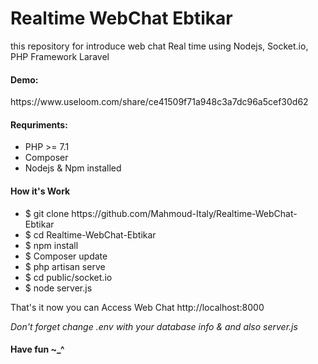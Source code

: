 # Realtime WebChat Ebtikar

<p>this repository for introduce web chat Real time using Nodejs, Socket.io, PHP Framework Laravel</p>

<h4>Demo:</h4>
https://www.useloom.com/share/ce41509f71a948c3a7dc96a5cef30d62


<h4>Requriments: </h4>
 <ul>
  <li>PHP >= 7.1</li>
  <li>Composer</li>
  <li>Nodejs & Npm installed</li>
 </ul>
 
 
 <h4>How it's Work</h4>
 <ul>
  <li>$ git clone https://github.com/Mahmoud-Italy/Realtime-WebChat-Ebtikar</li>
  <li>$ cd Realtime-WebChat-Ebtikar</i>
  <li>$ npm install</li>
  <li>$ Composer update</li>
  <li>$ php artisan serve</li>
  <li>$ cd public/socket.io</li>
  <li>$ node server.js</li>
 </ul>
 
 <p>That's it now you can Access Web Chat http://localhost:8000</p>
 <i>Don't forget change .env with your database info & and also server.js</i>
<h4>Have fun ~_^</h4>
